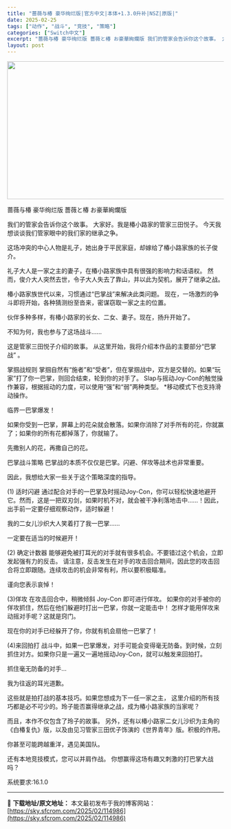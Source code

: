 ```yaml
---
title: "蔷薇与椿 豪华绚烂版|官方中文|本体+1.3.0升补|NSZ|原版|"
date: 2025-02-25
tags: ["动作", "战斗", "竞技", "策略"]
categories: ["Switch中文"]
excerpt: "蔷薇与椿 豪华绚烂版 薔薇と椿 お豪華絢爛版 我们的管家会告诉你这个故事。 大家好。我是椿小路家的管家三田悦子。 今天我想谈谈我们管家眼中的我们家的继承之争。 这场冲突的中心人物是礼子，她出身于平民家庭，却嫁给了椿小路家族的长子俊介。 礼子大人是一家之主的妻子，在椿小路家族中具有很强的影响力和话语权&hellip;"
layout: post
---
```


<img class="aligncenter size-full wp-image-114959" src="https://sky.sfcrom.com/wp-content/uploads/2025/02/2025022504373430.webp" alt="" width="570" height="321" />

蔷薇与椿 豪华绚烂版 薔薇と椿 お豪華絢爛版

我们的管家会告诉你这个故事。
大家好。我是椿小路家的管家三田悦子。
今天我想谈谈我们管家眼中的我们家的继承之争。

这场冲突的中心人物是礼子，她出身于平民家庭，却嫁给了椿小路家族的长子俊介。

礼子大人是一家之主的妻子，在椿小路家族中具有很强的影响力和话语权。
然而，俊介大人突然去世，令子大人失去了靠山，并以此为契机，展开了继承之战。

椿小路家族世代以来，习惯通过“巴掌战”来解决此类问题。
现在，一场激烈的争斗即将开始，各种猜测纷至沓来，密谋窃取一家之主的位置。

伙伴多种多样，有椿小路家的长女、二女、妻子。现在，扬升开始了。

不知为何，我也参与了这场战斗……

这是管家三田悦子介绍的故事。
从这里开始，我将介绍本作品的主要部分“巴掌战” 。

掌掴战规则
掌掴自然有“施者”和“受者”，但在掌掴战中，双方是交替的。如果“玩家”打了你一巴掌，则回合结束，轮到你的对手了。
Slap与摇动Joy-Con的触觉操作兼容，根据摇动的力度，可以使用“强”和“弱”两种类型。
*移动模式下也支持滑动操作。

临界一巴掌爆发！

如果你受到一巴掌，屏幕上的花朵就会散落。如果你消除了对手所有的花，你就赢了；如果你的所有花都掉落了，你就输了。

先撒别人的花，再撒自己的花。

巴掌战斗策略
巴掌战的本质不仅仅是巴掌。闪避、佯攻等战术也非常重要。

因此，我想给大家一些关于这个策略深度的指导。

(1) 适时闪避
通过配合对手的一巴掌及时摇动Joy-Con，你可以轻松快速地避开它。然而，这是一把双刃剑，如果时机不对，就会被干净利落地击中……！因此，出手前一定要仔细观察动作，适时躲避！

我的二女儿沙织大人笑着打了我一巴掌……

一定要在适当的时候避开！

(2) 确定计数器
能够避免被打耳光的对手就有很多机会。不要错过这个机会，立即发起强有力的反击。
请注意，反击发生在对手的攻击回合期间，因此您的攻击回合将立即跟随。连续攻击的机会非常有利，所以要积极瞄准。

谨向您表示哀悼！

(3)佯攻
在攻击回合中，稍微倾斜 Joy-Con 即可进行佯攻。
如果你的对手被你的佯攻抓住，然后在他们躲避时打出一巴掌，你就一定能击中！
怎样才能用佯攻来动摇对手呢？这就是窍门。

现在你的对手已经躲开了你，你就有机会扇他一巴掌了！

(4)来回拍打
战斗中，如果一巴掌爆发，对手可能会变得毫无防备。到时候，立刻抓住对方。如果你只是一遍又一遍地摇动Joy-Con，就可以触发来回拍打。

抓住毫无防备的对手…

我为往返的耳光道歉。

这些就是拍打战的基本技巧。如果您想成为下一任一家之主，
这里介绍的所有技巧都是必不可少的。玲子能否赢得继承之战，成为椿小路家族的当家呢？

而且，本作不仅包含了玲子的故事。
另外，还有以椿小路家二女儿沙织为主角的《白椿复仇》版，以及由见习管家三田优子饰演的《世界青年》版。积极的作用。

你甚至可能跨越重洋，遇见美国队。

还有本地竞技模式，您可以并肩作战。
你想赢得这场有趣又刺激的打巴掌大战吗？

系统要求:16.1.0

---
📖 **下载地址/原文地址：** 本文最初发布于我的博客网站：[https://sky.sfcrom.com/2025/02/114986](https://sky.sfcrom.com/2025/02/114986)
